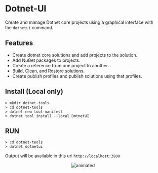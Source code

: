 # Dotnet-UI
Create and manage Dotnet core projects using a graphical interface with the ```dotnetui``` command.

## Features

- Create dotnet core solutions and add projects to the solution.
- Add NuGet packages to projects.
- Create a reference from one project to another.
- Build, Clean, and Restore solutions.
- Create publish profiles and publish solutions using that profiles.


## Install (Local only)
```
> mkdir dotnet-tools 
> cd dotnet-tools
> dotnet new tool-manifest 
> dotnet tool install --local DotnetUI 
```
## RUN
``` 
> cd dotnet-tools
> dotnet dotnetui
```
Output will be available in this url ```http://localhost:3000```
<p align="center">
 <img src="https://user-images.githubusercontent.com/48398852/129483966-ebc93e45-73a6-4305-8e98-42fa440ccd09.gif" alt="animated" />
</p>


